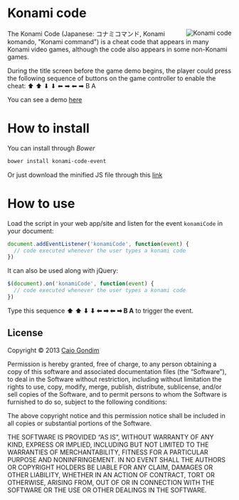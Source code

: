 # Konami code

<img
    src="https://raw.github.com/caiogondim/konami-code/master/konami-code-logo.png"
    alt="Konami code"
    align="right"
/>

The Konami Code (Japanese: コナミコマンド, Konami komando, "Konami command") is a
cheat code that appears in many Konami video games, although the code also
appears in some non-Konami games.

During the title screen before the game demo begins, the player could press the
following sequence of buttons on the game controller to enable the cheat:
⬆ ⬆ ⬇ ⬇ ⬅ ➡ ⬅ ➡ B A

You can see a demo [here](http://caiogondim.github.io/js-konami-code-event/)

# How to install

You can install through _Bower_

```bash
bower install konami-code-event
```

Or just download the minified JS file through this
[link](https://raw.github.com/caiogondim/js-konami-code-event/master/src/konami-code.min.js)

# How to use

Load the script in your web app/site and listen for the event `konamiCode` in
your document:

```javascript
document.addEventListener('konamiCode', function(event) {
  // code executed whenever the user types a konami code
})
```

It can also be used along with jQuery:

```javascript
$(document).on('konamiCode', function(event) {
  // code executed whenever the user types a konami code
})
```

Type this sequence **⬆ ⬆ ⬇ ⬇ ⬅ ➡ ⬅ ➡ B A** to trigger the event.

## License

Copyright © 2013 [Caio Gondim](http://caiogondim.com)

Permission is hereby granted, free of charge, to any person obtaining a copy of
this software and associated documentation files (the “Software”), to deal in
the Software without restriction, including without limitation the rights to
use, copy, modify, merge, publish, distribute, sublicense, and/or sell copies of
the Software, and to permit persons to whom the Software is furnished to do so,
subject to the following conditions:

The above copyright notice and this permission notice shall be included in all
copies or substantial portions of the Software.

THE SOFTWARE IS PROVIDED “AS IS”, WITHOUT WARRANTY OF ANY KIND, EXPRESS OR
IMPLIED, INCLUDING BUT NOT LIMITED TO THE WARRANTIES OF MERCHANTABILITY, FITNESS
FOR A PARTICULAR PURPOSE AND NONINFRINGEMENT. IN NO EVENT SHALL THE AUTHORS OR
COPYRIGHT HOLDERS BE LIABLE FOR ANY CLAIM, DAMAGES OR OTHER LIABILITY, WHETHER
IN AN ACTION OF CONTRACT, TORT OR OTHERWISE, ARISING FROM, OUT OF OR IN
CONNECTION WITH THE SOFTWARE OR THE USE OR OTHER DEALINGS IN THE SOFTWARE.
